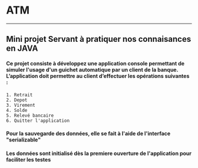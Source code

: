 # **ATM**
------------

## Mini projet Servant à pratiquer nos connaisances en JAVA

#### Ce projet consiste à développez une application console permettant de simuler l'usage d'un guichet automatique par un client de la banque. L’application doit permettre au client d’effectuer les opérations suivantes :
    1. Retrait
    2. Depot
    3. Virement
    4. Solde
    5. Relevé bancaire
    6. Quitter l'application

#### Pour la sauvegarde des données, elle se fait à l'aide de l'interface **"serializable"**

#### Les données sont initialisé dès la premiere ouverture de l'application pour faciliter les testes

